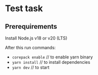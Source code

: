 # Test task

## Prerequirements

Install Node.js v18 or v20 (LTS)

After this run commands:

- `corepack enable` // to enable yarn binary
- `yarn install` // to install dependencies
- `yarn dev` // to start
